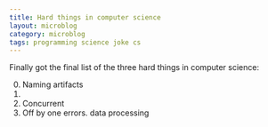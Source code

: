 ```yaml
---
title: Hard things in computer science
layout: microblog
category: microblog
tags: programming science joke cs
---
```


Finally got the final list of the three hard things in computer science: 

0. Naming artifacts
1. <Item unavailable>
2. Concurrent
3. Off by one errors.
data processing


